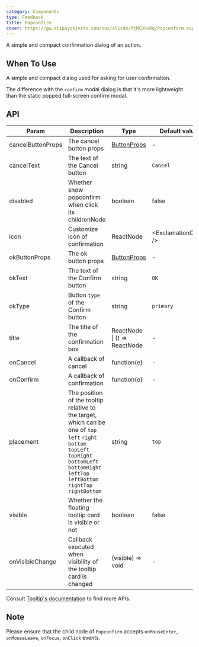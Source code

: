 ```yaml
---
category: Components
type: Feedback
title: Popconfirm
cover: https://gw.alipayobjects.com/zos/alicdn/fjMCD9xRq/Popconfirm.svg
---
```


A simple and compact confirmation dialog of an action.

## When To Use

A simple and compact dialog used for asking for user confirmation.

The difference with the `confirm` modal dialog is that it's more lightweight than the static popped full-screen confirm modal.

## API

| Param | Description | Type | Default value |
| --- | --- | --- | --- |
| cancelButtonProps | The cancel button props | [ButtonProps](/components/button/#API) | - |
| cancelText | The text of the Cancel button | string | `Cancel` |
| disabled | Whether show popconfirm when click its childrenNode | boolean | false |
| icon | Customize icon of confirmation | ReactNode | &lt;ExclamationCircle /> |
| okButtonProps | The ok button props | [ButtonProps](/components/button/#API) | - |
| okText | The text of the Confirm button | string | `OK` |
| okType | Button `type` of the Confirm button | string | `primary` |
| title | The title of the confirmation box | ReactNode \| () => ReactNode | - |
| onCancel | A callback of cancel | function(e) | - |
| onConfirm | A callback of confirmation | function(e) | - |
| placement | The position of the tooltip relative to the target, which can be one of `top` `left` `right` `bottom` `topLeft` `topRight` `bottomLeft` `bottomRight` `leftTop` `leftBottom` `rightTop` `rightBottom` | string | `top` |  |
| visible | Whether the floating tooltip card is visible or not | boolean | false |  |
| onVisibleChange | Callback executed when visibility of the tooltip card is changed | (visible) => void | - |  |

Consult [Tooltip's documentation](/components/tooltip/#API) to find more APIs.

## Note

Please ensure that the child node of `Popconfirm` accepts `onMouseEnter`, `onMouseLeave`, `onFocus`, `onClick` events.
